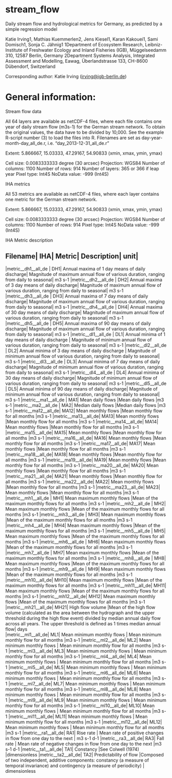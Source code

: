 # stream_flow
Daily stream flow and hydrological metrics for Germany, as predicted by a simple regression model

Katie Irving1, Mathias Kuemmerlen2, Jens Kiesel1, Karan Kakouei1, Sami Domisch1, Sonja C. Jähnig1
1Department of Ecosystem Research, Leibniz-Institute of Freshwater Ecology and Inland Fisheries (IGB), Müggelseedamm 310, 12587 Berlin, Germany
2Department Systems Analysis, Integrated Assessment and Modelling, Eawag, Überlandstrasse 133, CH-8600 Dübendorf, Switzerland

Corresponding author: Katie Irving (irving@igb-berlin.de)

General information:
=====================
Stream flow data

All 64 layers are available as netCDF-4 files, where each file contains one year of daily stream flow (m3s-1) for the German stream network. To obtain the original values, the data have to be divided by 10,000. See the example R-script number (3) to load the files into R. Filenames are set as day-year-month-day_all_de.r, i.e.  “day_2013-12-31_all_de.r”

Extent: 5.866667, 15.03333, 47.29167, 54.90833  (xmin, xmax, ymin, ymax)

Cell size: 0.0083333333 degree (30 arcsec)
Projection: WGS84
Number of columns: 1100
Number of rows: 914
Number of layers: 365 or 366 if leap year
Pixel type: Int4S 
NoData value: -999 (Int4S) 


IHA metrics

All 53 metrics are available as netCDF-4 files, where each layer contains one metric for the German stream network. 

Extent: 5.866667, 15.03333, 47.29167, 54.90833  (xmin, xmax, ymin, ymax)

Cell size: 0.0083333333 degree (30 arcsec)
Projection: WGS84
Number of columns: 1100
Number of rows: 914
Pixel type: Int4S 
NoData value: -999 (Int4S) 

IHA Metric description

Filename|	            IHA|	 Metric|	                                          Description|	                                                                       unit|
-------------------------------------------------------------------------------------------------------------------------------------------------------------------------
|metric__dh1__all_de	|  DH1|   Annual maxima of 1 day means of daily discharge|	 Magnitude of maximum annual flow of various duration, ranging from daily to seasonal|	m3 s-1
|metric__dh2__all_de	|  DH2|	  Annual maxima of 3 day means of daily discharge|	  Magnitude of maximum annual flow of various duration, ranging from daily to seasonal|	m3 s-1
|metric__dh3__all_de	|  DH3|	  Annual maxima of 7 day means of daily discharge|	  Magnitude of maximum annual flow of various duration, ranging from daily to seasonal|	m3 s-1
|metric__dh4__all_de	|  DH4|	  Annual maxima of 30 day means of daily discharge|	Magnitude of maximum annual flow of various duration, ranging from daily to seasonal|	m3 s-1
|metric__dh5__all_de	|  DH5|	  Annual maxima of 90 day means of daily discharge|	Magnitude of maximum annual flow of various duration, ranging from daily to seasonal|	m3 s-1
|metric__dl1__all_de	|  DL1|	  Annual minima of 1 day means of daily discharge	|  Magnitude of minimum annual flow of various duration, ranging from daily to seasonal|	m3 s-1
|metric__dl2__all_de	|  DL2|	  Annual minima of 3 day means of daily discharge	|  Magnitude of minimum annual flow of various duration, ranging from daily to seasonal|	m3 s-1
|metric__dl3__all_de	|  DL3|	  Annual minima of 7 day means of daily discharge|	  Magnitude of minimum annual flow of various duration, ranging from daily to seasonal|	m3 s-1
|metric__dl4__all_de	|  DL4|	  Annual minima of 30 day means of daily discharge|	Magnitude of minimum annual flow of various duration, ranging from daily to seasonal|	m3 s-1
|metric__dl5__all_de	|  DL5|	  Annual minima of 90 day means of daily discharge|	Magnitude of minimum annual flow of various duration, ranging from daily to seasonal|	m3 s-1
|metric__ma1__all_de	|  MA1|	  Mean daily flows	                                |Mean daily flows	                                                                    |m3 s-1
|metric__ma2__all_de	|  MA2|	  Median daily flows	                              |Median daily flows	                                                                  |m3 s-1
|metric__ma12__all_de|	MA12|	Mean monthly flows	                              |Mean monthly flow for all months	                                                    |m3 s-1
|metric__ma13__all_de|	MA13|	Mean monthly flows	                              |Mean monthly flow for all months	                                                     |m3 s-1
|metric__ma14__all_de|	MA14|	Mean monthly flows	                              |Mean monthly flow for all months	                                                    |m3 s-1
|metric__ma15__all_de|	MA15|	Mean monthly flows	                              |Mean monthly flow for all months	                                                    |m3 s-1
|metric__ma16__all_de|	MA16|	Mean monthly flows	                              |Mean monthly flow for all months	                                                    |m3 s-1
|metric__ma17__all_de|	MA17|	Mean monthly flows	                              |Mean monthly flow for all months	                                                    |m3 s-1
|metric__ma18__all_de|	MA18|	Mean monthly flows	                              |Mean monthly flow for all months	                                                    |m3 s-1
|metric__ma19__all_de|	MA19|	Mean monthly flows	                              |Mean monthly flow for all months	                                                    |m3 s-1
|metric__ma20__all_de|	MA20|	Mean monthly flows	                              |Mean monthly flow for all months	                                                    |m3 s-1
|metric__ma21__all_de|	MA21|	Mean monthly flows	                              |Mean monthly flow for all months	                                                    |m3 s-1
|metric__ma22__all_de|	MA22|	Mean monthly flows	                              |Mean monthly flow for all months	                                                    |m3 s-1
|metric__ma23__all_de|	MA23|	Mean monthly flows	                              |Mean monthly flow for all months	                                                    |m3 s-1
|metric__mh1__all_de	|  MH1|  Mean maximum monthly flows	                      |Mean of the maximum monthly flows for all months	                                    |m3 s-1
|metric__mh2__all_de	|  MH2|	  Mean maximum monthly flows	                      |Mean of the maximum monthly flows for all months	                                    |m3 s-1
|metric__mh3__all_de	|  MH3|	  Mean maximum monthly flows	                      |Mean of the maximum monthly flows for all months	                                    |m3 s-1
|metric__mh4__all_de	|  MH4|	  Mean maximum monthly flows	                      |Mean of the maximum monthly flows for all months	                                    |m3 s-1
|metric__mh5__all_de	|  MH5|	  Mean maximum monthly flows	                      |Mean of the maximum monthly flows for all months	                                    |m3 s-1
|metric__mh6__all_de	|  MH6|	  Mean maximum monthly flows	                      |Mean of the maximum monthly flows for all months	                                    |m3 s-1
|metric__mh7__all_de	|  MH7|	  Mean maximum monthly flows	                      |Mean of the maximum monthly flows for all months	                                    |m3 s-1
|metric__mh8__all_de	|  MH8|	  Mean maximum monthly flows	                      |Mean of the maximum monthly flows for all months	                                    |m3 s-1
|metric__mh9__all_de	|  MH9|	  Mean maximum monthly flows	                      |Mean of the maximum monthly flows for all months	                                    |m3 s-1
|metric__mh10__all_de|	MH10|	Mean maximum monthly flows	                      |Mean of the maximum monthly flows for all months	                                    |m3 s-1
|metric__mh11__all_de|	MH11|	Mean maximum monthly flows	                      |Mean of the maximum monthly flows for all months	                                    |m3 s-1
|metric__mh12__all_de|	MH12|	Mean maximum monthly flows	                      |Mean of the maximum monthly flows for all months	                                    |m3 s-1
|metric__mh21__all_de|	MH21|	High flow volume	                                |Mean of the high flow volume (calculated as the area between the hydrograph and the
                                                                              upper threshold during the high flow event) divided by median annual daily 
                                                                              flow across all years. The upper threshold is defined as 1 times median annual flow|   days                                                                                                                                              
|metric__ml1__all_de|	  ML1|	  Mean minimum monthly flows	                     | Mean minimum monthly flow for all months	                                            |m3 s-1
|metric__ml2__all_de|	  ML2|	  Mean minimum monthly flows	                     | Mean minimum monthly flow for all months	                                            |m3 s-1
|metric__ml3__all_de|   ML3|	  Mean minimum monthly flows	                     | Mean minimum monthly flow for all months	                                            |m3 s-1
|metric__ml4__all_de|	  ML4|	  Mean minimum monthly flows	                     | Mean minimum monthly flow for all months	                                            |m3 s-1
|metric__ml5__all_de|	  ML5|	  Mean minimum monthly flows	                     | Mean minimum monthly flow for all months	                                            |m3 s-1
|metric__ml6__all_de|	  ML6|	  Mean minimum monthly flows	                     | Mean minimum monthly flow for all months	                                            |m3 s-1
|metric__ml7__all_de|	  ML7|	  Mean minimum monthly flows	                     | Mean minimum monthly flow for all months	                                            |m3 s-1
|metric__ml8__all_de|	  ML8|	  Mean minimum monthly flows	                     | Mean minimum monthly flow for all months	                                            |m3 s-1
|metric__ml9__all_de|	  ML9|	  Mean minimum monthly flows	                     | Mean minimum monthly flow for all months	                                            |m3 s-1
|metric__ml10__all_de|	ML10|	  Mean minimum monthly flows	                     | Mean minimum monthly flow for all months	                                            |m3 s-1
|metric__ml11__all_de|	ML11|	  Mean minimum monthly flows	                     | Mean minimum monthly flow for all months	                                            |m3 s-1
|metric__ml12__all_de|	ML12|	  Mean minimum monthly flows	                     | Mean minimum monthly flow for all months	                                            |m3 s-1
|metric__ra1__all_de|	  RA1|	  Rise rate	                                       | Mean rate of positive changes in flow from one day to the next	                     | m3 s-1 d-1
|metric__ra3__all_de|	  RA3|	  Fall rate	                                       | Mean rate of negative changes in flow from one day to the next	                      |m3 s-1 d-1
|metric__ta1__all_de|	  TA1|	  Constancy	                                        |See Colwell (1974)	                                                                  |dimensionless
|metric__ta2__all_de|	  TA2|	  Predictability of flow	                          |Composed of two independent, additive components: constancy 
                                                                              (a measure of temporal invariance) and contingency (a measure of periodicity)	       | dimensionless


